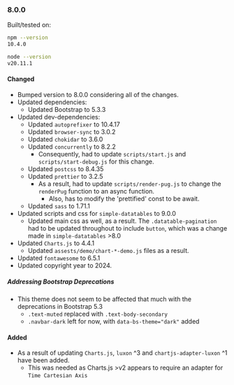 
### 8.0.0

Built/tested on:

```bash
npm --version
10.4.0

node --version
v20.11.1
```

#### Changed

  * Bumped version to 8.0.0 considering all of the changes.
  * Updated dependencies:
    * Updated Bootstrap to 5.3.3
  * Updated dev-dependencies:
    * Updated `autoprefixer` to 10.4.17
    * Updated `browser-sync` to 3.0.2
    * Updated `chokidar` to 3.6.0
    * Updated `concurrently` to 8.2.2
      * Consequently, had to update `scripts/start.js` and `scripts/start-debug.js` for this change.
    * Updated `postcss` to 8.4.35
    * Updated `prettier` to 3.2.5
      * As a result, had to update `scripts/render-pug.js` to change the `renderPug` function to an async function.
        * Also, has to modify the 'prettified' const to be await.
    * Updated `sass` to 1.71.1
  * Updated scripts and css for `simple-datatables` to 9.0.0
    * Updated main css as well, as a result. The `.datatable-pagination` had to be updated throughout to include `button`, which was a change made in `simple-datatables` >8.0
  * Updated `Charts.js` to 4.4.1
    * Updated `assests/demo/chart-*-demo.js` files as a result.
  * Updated `fontawesome` to 6.5.1
  * Updated copyright year to 2024.

  ##### Addressing Bootstrap Deprecations

  * This theme does not seem to be affected that much with the deprecations in Bootstrap 5.3
    * `.text-muted` replaced with `.text-body-secondary`
    * `.navbar-dark` left for now, with `data-bs-theme="dark"` added

#### Added

  * As a result of updating `Charts.js`, `luxon` ^3 and `chartjs-adapter-luxon` ^1 have been added.
    * This was needed as Charts.js >v2 appears to require an adapter for `Time Cartesian Axis`
